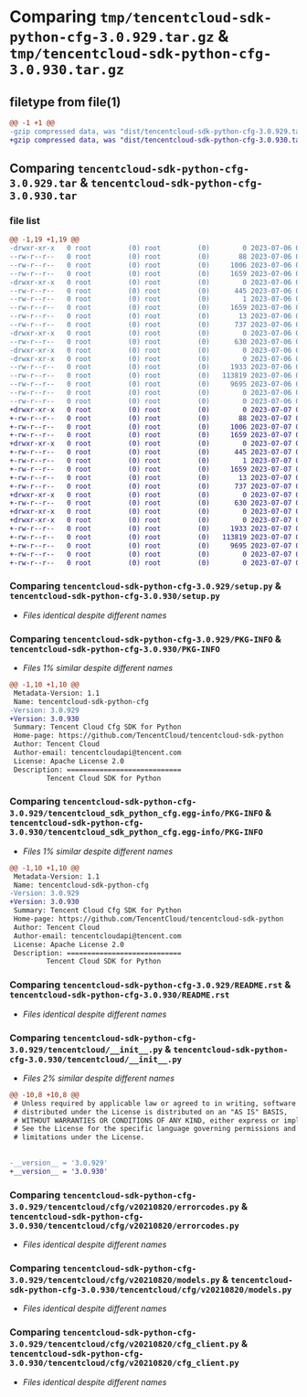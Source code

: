 # Comparing `tmp/tencentcloud-sdk-python-cfg-3.0.929.tar.gz` & `tmp/tencentcloud-sdk-python-cfg-3.0.930.tar.gz`

## filetype from file(1)

```diff
@@ -1 +1 @@
-gzip compressed data, was "dist/tencentcloud-sdk-python-cfg-3.0.929.tar", last modified: Thu Jul  6 00:21:41 2023, max compression
+gzip compressed data, was "dist/tencentcloud-sdk-python-cfg-3.0.930.tar", last modified: Fri Jul  7 00:19:16 2023, max compression
```

## Comparing `tencentcloud-sdk-python-cfg-3.0.929.tar` & `tencentcloud-sdk-python-cfg-3.0.930.tar`

### file list

```diff
@@ -1,19 +1,19 @@
-drwxr-xr-x   0 root         (0) root         (0)        0 2023-07-06 00:21:41.000000 tencentcloud-sdk-python-cfg-3.0.929/
--rw-r--r--   0 root         (0) root         (0)       88 2023-07-06 00:21:41.000000 tencentcloud-sdk-python-cfg-3.0.929/setup.cfg
--rw-r--r--   0 root         (0) root         (0)     1006 2023-07-06 00:21:41.000000 tencentcloud-sdk-python-cfg-3.0.929/setup.py
--rw-r--r--   0 root         (0) root         (0)     1659 2023-07-06 00:21:41.000000 tencentcloud-sdk-python-cfg-3.0.929/PKG-INFO
-drwxr-xr-x   0 root         (0) root         (0)        0 2023-07-06 00:21:41.000000 tencentcloud-sdk-python-cfg-3.0.929/tencentcloud_sdk_python_cfg.egg-info/
--rw-r--r--   0 root         (0) root         (0)      445 2023-07-06 00:21:41.000000 tencentcloud-sdk-python-cfg-3.0.929/tencentcloud_sdk_python_cfg.egg-info/SOURCES.txt
--rw-r--r--   0 root         (0) root         (0)        1 2023-07-06 00:21:41.000000 tencentcloud-sdk-python-cfg-3.0.929/tencentcloud_sdk_python_cfg.egg-info/dependency_links.txt
--rw-r--r--   0 root         (0) root         (0)     1659 2023-07-06 00:21:41.000000 tencentcloud-sdk-python-cfg-3.0.929/tencentcloud_sdk_python_cfg.egg-info/PKG-INFO
--rw-r--r--   0 root         (0) root         (0)       13 2023-07-06 00:21:41.000000 tencentcloud-sdk-python-cfg-3.0.929/tencentcloud_sdk_python_cfg.egg-info/top_level.txt
--rw-r--r--   0 root         (0) root         (0)      737 2023-07-06 00:21:41.000000 tencentcloud-sdk-python-cfg-3.0.929/README.rst
-drwxr-xr-x   0 root         (0) root         (0)        0 2023-07-06 00:21:41.000000 tencentcloud-sdk-python-cfg-3.0.929/tencentcloud/
--rw-r--r--   0 root         (0) root         (0)      630 2023-07-06 00:21:41.000000 tencentcloud-sdk-python-cfg-3.0.929/tencentcloud/__init__.py
-drwxr-xr-x   0 root         (0) root         (0)        0 2023-07-06 00:21:41.000000 tencentcloud-sdk-python-cfg-3.0.929/tencentcloud/cfg/
-drwxr-xr-x   0 root         (0) root         (0)        0 2023-07-06 00:21:41.000000 tencentcloud-sdk-python-cfg-3.0.929/tencentcloud/cfg/v20210820/
--rw-r--r--   0 root         (0) root         (0)     1933 2023-07-06 00:21:41.000000 tencentcloud-sdk-python-cfg-3.0.929/tencentcloud/cfg/v20210820/errorcodes.py
--rw-r--r--   0 root         (0) root         (0)   113819 2023-07-06 00:21:41.000000 tencentcloud-sdk-python-cfg-3.0.929/tencentcloud/cfg/v20210820/models.py
--rw-r--r--   0 root         (0) root         (0)     9695 2023-07-06 00:21:41.000000 tencentcloud-sdk-python-cfg-3.0.929/tencentcloud/cfg/v20210820/cfg_client.py
--rw-r--r--   0 root         (0) root         (0)        0 2023-07-06 00:21:41.000000 tencentcloud-sdk-python-cfg-3.0.929/tencentcloud/cfg/v20210820/__init__.py
--rw-r--r--   0 root         (0) root         (0)        0 2023-07-06 00:21:41.000000 tencentcloud-sdk-python-cfg-3.0.929/tencentcloud/cfg/__init__.py
+drwxr-xr-x   0 root         (0) root         (0)        0 2023-07-07 00:19:16.000000 tencentcloud-sdk-python-cfg-3.0.930/
+-rw-r--r--   0 root         (0) root         (0)       88 2023-07-07 00:19:16.000000 tencentcloud-sdk-python-cfg-3.0.930/setup.cfg
+-rw-r--r--   0 root         (0) root         (0)     1006 2023-07-07 00:19:16.000000 tencentcloud-sdk-python-cfg-3.0.930/setup.py
+-rw-r--r--   0 root         (0) root         (0)     1659 2023-07-07 00:19:16.000000 tencentcloud-sdk-python-cfg-3.0.930/PKG-INFO
+drwxr-xr-x   0 root         (0) root         (0)        0 2023-07-07 00:19:16.000000 tencentcloud-sdk-python-cfg-3.0.930/tencentcloud_sdk_python_cfg.egg-info/
+-rw-r--r--   0 root         (0) root         (0)      445 2023-07-07 00:19:16.000000 tencentcloud-sdk-python-cfg-3.0.930/tencentcloud_sdk_python_cfg.egg-info/SOURCES.txt
+-rw-r--r--   0 root         (0) root         (0)        1 2023-07-07 00:19:16.000000 tencentcloud-sdk-python-cfg-3.0.930/tencentcloud_sdk_python_cfg.egg-info/dependency_links.txt
+-rw-r--r--   0 root         (0) root         (0)     1659 2023-07-07 00:19:16.000000 tencentcloud-sdk-python-cfg-3.0.930/tencentcloud_sdk_python_cfg.egg-info/PKG-INFO
+-rw-r--r--   0 root         (0) root         (0)       13 2023-07-07 00:19:16.000000 tencentcloud-sdk-python-cfg-3.0.930/tencentcloud_sdk_python_cfg.egg-info/top_level.txt
+-rw-r--r--   0 root         (0) root         (0)      737 2023-07-07 00:19:16.000000 tencentcloud-sdk-python-cfg-3.0.930/README.rst
+drwxr-xr-x   0 root         (0) root         (0)        0 2023-07-07 00:19:16.000000 tencentcloud-sdk-python-cfg-3.0.930/tencentcloud/
+-rw-r--r--   0 root         (0) root         (0)      630 2023-07-07 00:19:16.000000 tencentcloud-sdk-python-cfg-3.0.930/tencentcloud/__init__.py
+drwxr-xr-x   0 root         (0) root         (0)        0 2023-07-07 00:19:16.000000 tencentcloud-sdk-python-cfg-3.0.930/tencentcloud/cfg/
+drwxr-xr-x   0 root         (0) root         (0)        0 2023-07-07 00:19:16.000000 tencentcloud-sdk-python-cfg-3.0.930/tencentcloud/cfg/v20210820/
+-rw-r--r--   0 root         (0) root         (0)     1933 2023-07-07 00:19:16.000000 tencentcloud-sdk-python-cfg-3.0.930/tencentcloud/cfg/v20210820/errorcodes.py
+-rw-r--r--   0 root         (0) root         (0)   113819 2023-07-07 00:19:16.000000 tencentcloud-sdk-python-cfg-3.0.930/tencentcloud/cfg/v20210820/models.py
+-rw-r--r--   0 root         (0) root         (0)     9695 2023-07-07 00:19:16.000000 tencentcloud-sdk-python-cfg-3.0.930/tencentcloud/cfg/v20210820/cfg_client.py
+-rw-r--r--   0 root         (0) root         (0)        0 2023-07-07 00:19:16.000000 tencentcloud-sdk-python-cfg-3.0.930/tencentcloud/cfg/v20210820/__init__.py
+-rw-r--r--   0 root         (0) root         (0)        0 2023-07-07 00:19:16.000000 tencentcloud-sdk-python-cfg-3.0.930/tencentcloud/cfg/__init__.py
```

### Comparing `tencentcloud-sdk-python-cfg-3.0.929/setup.py` & `tencentcloud-sdk-python-cfg-3.0.930/setup.py`

 * *Files identical despite different names*

### Comparing `tencentcloud-sdk-python-cfg-3.0.929/PKG-INFO` & `tencentcloud-sdk-python-cfg-3.0.930/PKG-INFO`

 * *Files 1% similar despite different names*

```diff
@@ -1,10 +1,10 @@
 Metadata-Version: 1.1
 Name: tencentcloud-sdk-python-cfg
-Version: 3.0.929
+Version: 3.0.930
 Summary: Tencent Cloud Cfg SDK for Python
 Home-page: https://github.com/TencentCloud/tencentcloud-sdk-python
 Author: Tencent Cloud
 Author-email: tencentcloudapi@tencent.com
 License: Apache License 2.0
 Description: ============================
         Tencent Cloud SDK for Python
```

### Comparing `tencentcloud-sdk-python-cfg-3.0.929/tencentcloud_sdk_python_cfg.egg-info/PKG-INFO` & `tencentcloud-sdk-python-cfg-3.0.930/tencentcloud_sdk_python_cfg.egg-info/PKG-INFO`

 * *Files 1% similar despite different names*

```diff
@@ -1,10 +1,10 @@
 Metadata-Version: 1.1
 Name: tencentcloud-sdk-python-cfg
-Version: 3.0.929
+Version: 3.0.930
 Summary: Tencent Cloud Cfg SDK for Python
 Home-page: https://github.com/TencentCloud/tencentcloud-sdk-python
 Author: Tencent Cloud
 Author-email: tencentcloudapi@tencent.com
 License: Apache License 2.0
 Description: ============================
         Tencent Cloud SDK for Python
```

### Comparing `tencentcloud-sdk-python-cfg-3.0.929/README.rst` & `tencentcloud-sdk-python-cfg-3.0.930/README.rst`

 * *Files identical despite different names*

### Comparing `tencentcloud-sdk-python-cfg-3.0.929/tencentcloud/__init__.py` & `tencentcloud-sdk-python-cfg-3.0.930/tencentcloud/__init__.py`

 * *Files 2% similar despite different names*

```diff
@@ -10,8 +10,8 @@
 # Unless required by applicable law or agreed to in writing, software
 # distributed under the License is distributed on an "AS IS" BASIS,
 # WITHOUT WARRANTIES OR CONDITIONS OF ANY KIND, either express or implied.
 # See the License for the specific language governing permissions and
 # limitations under the License.
 
 
-__version__ = '3.0.929'
+__version__ = '3.0.930'
```

### Comparing `tencentcloud-sdk-python-cfg-3.0.929/tencentcloud/cfg/v20210820/errorcodes.py` & `tencentcloud-sdk-python-cfg-3.0.930/tencentcloud/cfg/v20210820/errorcodes.py`

 * *Files identical despite different names*

### Comparing `tencentcloud-sdk-python-cfg-3.0.929/tencentcloud/cfg/v20210820/models.py` & `tencentcloud-sdk-python-cfg-3.0.930/tencentcloud/cfg/v20210820/models.py`

 * *Files identical despite different names*

### Comparing `tencentcloud-sdk-python-cfg-3.0.929/tencentcloud/cfg/v20210820/cfg_client.py` & `tencentcloud-sdk-python-cfg-3.0.930/tencentcloud/cfg/v20210820/cfg_client.py`

 * *Files identical despite different names*

